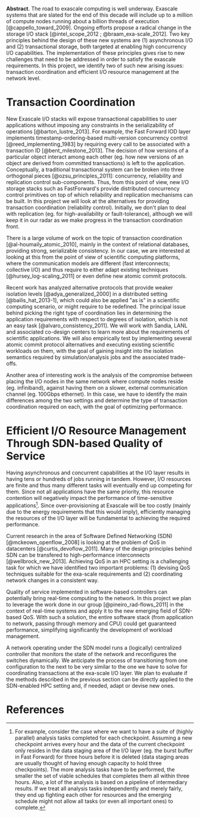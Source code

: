 <!--
---
layout: post
title: ISSDM Project Summary
category: labnotebook
tags:
  - ff
  - hpc
  - transactional-storage
  - issdm
  - project-description
---

# {{ page.title }}

% ISSDM Project Summary
% Ivo Jimenez
% May 15th, 2013
-->

**Abstract**. The road to exascale computing is well underway. Exascale systems that are slated for 
the end of this decade will include up to a million of compute nodes running about a billion threads 
of execution [@cappello_toward_2009]. Ongoing efforts propose a radical change in the storage I/O 
stack [@intel_scope_2012 ; @braam_exa-scale_2012]. Two key principles behind the design of these new 
systems are (1) asynchronous I/O and (2) transactional storage, both targeted at enabling high 
concurrency I/O capabilities. The implementation of these principles gives rise to new challenges 
that need to be addressed in order to satisfy the exascale requirements. In this project, we 
identify two of such new arising issues: transaction coordination and efficient I/O resource 
management at the network level.

# Transaction Coordination

New Exascale I/O stacks will expose transactional capabilities to user applications without imposing 
any constraints in the serializability of operations [@barton_lustre_2013]. For example, the Fast 
Forward IOD layer implements timestamp-ordering-based multi-version concurrency control 
[@reed_implementing_1983] by requiring every call to be associated with a transaction ID 
[@bent_milestone_2013]. The decision of how versions of a particular object interact among each 
other (eg. how new versions of an object are derived from committed transactions) is left to the 
application. Conceptually, a traditional transactional system can be broken into three orthogonal 
pieces [@ozsu_principles_2011]: concurrency, reliability and replication control sub-components. 
Thus, from this point of view, new I/O storage stacks such as FastForward's provide distributed 
concurrency control primitives on top of which reliability and replication mechanisms can be built. 
In this project we will look at the alternatives for providing transaction coordination (reliability 
control). Initially, we don't plan to deal with replication (eg. for high-availability or 
fault-tolerance), although we will keep it in our radar as we make progress in the transaction 
coordination front.

There is a large volume of work on the topic of transaction coordination [@al-houmaily_atomic_2010], 
mainly in the context of relational databases, providing strong, serializable consistency. In our 
case, we are interested at looking at this from the point of view of scientific computing platforms, 
where the communication models are different (fast interconnects; collective I/O) and thus require 
to either adapt existing techniques [@hursey_log-scaling_2011] or even define new atomic commit 
protocols.

Recent work has analyzed alternative protocols that provide weaker isolation levels 
[@adya_generalized_2000] in a distributed setting [@bailis_hat_2013-1], which could also be applied 
"as is" in a scientific computing scenario, or might require to be redefined. The principal issue 
behind picking the right type of coordination lies in determining the application requirements with 
respect to degrees of isolation, which is not an easy task [@alvaro_consistency_2011]. We will work 
with Sandia, LANL and associated co-design centers to learn more about the requirements of 
scientific applications. We will also empirically test by implementing several atomic commit 
protocol alternatives and executing existing scientific workloads on them, with the goal of gaining 
insight into the isolation semantics required by simulation/analysis jobs and the associated 
trade-offs.

Another area of interesting work is the analysis of the compromise between placing the I/O nodes in 
the same network where compute nodes reside (eg. infiniband), against having them on a slower, 
external communication channel (eg. 100Gbps ethernet). In this case, we have to identify the main 
differences among the two settings and determine the type of transaction coordination required on 
each, with the goal of optimizing performance.


# Efficient I/O Resource Management Through SDN-based Quality of Service

Having asynchronous and concurrent capabilities at the I/O layer results in having tens or hundreds 
of jobs running in tandem. However, I/O resources are finite and thus many different tasks will 
eventually end up competing for them. Since not all applications have the same priority, this 
resource contention will negatively impact the performance of time-sensitive applications[^1]. Since 
over-provisioning at Exascale will be too costly (mainly due to the energy requirements that this 
would imply), efficiently managing the resources of the I/O layer will be fundamental to achieving 
the required performance.

[^1]: For example, consider the case where we want to have a suite of (highly parallel) analysis 
tasks completed for each checkpoint. Assuming a new checkpoint arrives every hour and the data of 
the current checkpoint only resides in the data staging area of the I/O layer (eg. the burst buffer 
in Fast Forward) for three hours before it is deleted (data staging areas are usually thought of 
having enough capacity to hold three checkpoints). The more analysis tasks have to be performed, the 
smaller the set of viable schedules that completes them all within three hours. Also, a lot of the 
analysis is based on a pipeline of intermediary results. If we treat all analysis tasks 
independently and merely fairly, they end up fighting each other for resources and the emerging 
schedule might not allow all tasks (or even all important ones) to complete.

Current research in the area of Software Defined Networking (SDN) [@mckeown_openflow_2008] is 
looking at the problem of QoS in datacenters [@curtis_devoflow_2011]. Many of the design principles 
behind SDN can be transfered to high-performance interconnects [@wellbrock_new_2013]. Achieving QoS 
in an HPC setting is a challenging task for which we have identified two important problems: (1) 
devising QoS techniques suitable for the exa-scale requirements and (2) coordinating network changes 
in a consistent way.

Quality of service implemented in software-based controllers can potentially bring real-time 
computing to the network. In this project we plan to leverage the work done in our group 
[@pineiro_rad-flows_2011] in the context of real-time systems and apply it to the new emerging field 
of SDN-based QoS. With such a solution, the entire software stack (from application to network, 
passing through memory and CPU) could get guaranteed performance, simplifying significantly the 
development of workload management.

A network operating under the SDN model runs a (logically) centralized controller that monitors the 
state of the network and reconfigures the switches dynamically. We anticipate the process of 
transitioning from one configuration to the next to be very similar to the one we have to solve for 
coordinating transactions at the exa-scale I/O layer. We plan to evaluate if the methods described 
in the previous section can be directly applied to the SDN-enabled HPC setting and, if needed, adapt 
or devise new ones.

# References

